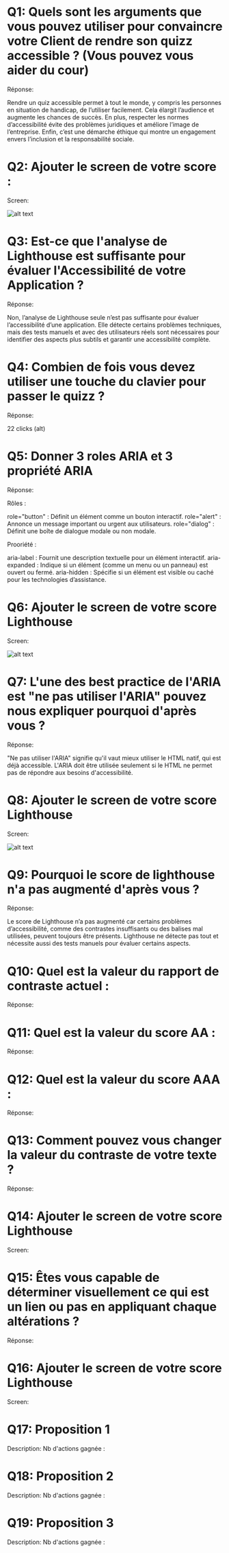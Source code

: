 # Q1: Quels sont les arguments que vous pouvez utiliser pour convaincre votre Client de rendre son quizz accessible ? (Vous pouvez vous aider du cour)
Réponse:

Rendre un quiz accessible permet à tout le monde, y compris les personnes en situation de handicap, de l’utiliser facilement. Cela élargit l’audience et augmente les chances de succès. En plus, respecter les normes d’accessibilité évite des problèmes juridiques et améliore l’image de l’entreprise. Enfin, c’est une démarche éthique qui montre un engagement envers l’inclusion et la responsabilité sociale.

# Q2: Ajouter le screen de votre score :
Screen:

![alt text](image.png)

# Q3: Est-ce que l'analyse de Lighthouse est suffisante pour évaluer l'Accessibilité de votre Application ?
Réponse:

Non, l’analyse de Lighthouse seule n’est pas suffisante pour évaluer l’accessibilité d’une application. Elle détecte certains problèmes techniques, mais des tests manuels et avec des utilisateurs réels sont nécessaires pour identifier des aspects plus subtils et garantir une accessibilité complète.


# Q4: Combien de fois vous devez utiliser une touche du clavier pour passer le quizz ?
Réponse:

22 clicks (alt)

# Q5: Donner 3 roles ARIA et 3 propriété ARIA
Réponse:

Rôles :

role="button" : Définit un élément comme un bouton interactif.
role="alert" : Annonce un message important ou urgent aux utilisateurs.
role="dialog" : Définit une boîte de dialogue modale ou non modale.

Prooriété :

aria-label : Fournit une description textuelle pour un élément interactif.
aria-expanded : Indique si un élément (comme un menu ou un panneau) est ouvert ou fermé.
aria-hidden : Spécifie si un élément est visible ou caché pour les technologies d’assistance.

# Q6: Ajouter le screen de votre score Lighthouse
Screen:

![alt text](image-1.png)

# Q7: L'une des best practice de l'ARIA est "ne pas utiliser l'ARIA" pouvez nous expliquer pourquoi d'après vous ?
Réponse:

"Ne pas utiliser l'ARIA" signifie qu'il vaut mieux utiliser le HTML natif, qui est déjà accessible. L'ARIA doit être utilisée seulement si le HTML ne permet pas de répondre aux besoins d'accessibilité.

# Q8: Ajouter le screen de votre score Lighthouse
Screen:

![alt text](image-2.png)

# Q9: Pourquoi le score de lighthouse n'a pas augmenté d'après vous ?
Réponse:


Le score de Lighthouse n’a pas augmenté car certains problèmes d’accessibilité, comme des contrastes insuffisants ou des balises mal utilisées, peuvent toujours être présents. Lighthouse ne détecte pas tout et nécessite aussi des tests manuels pour évaluer certains aspects.

# Q10: Quel est la valeur du rapport de contraste actuel :
Réponse:



# Q11: Quel est la valeur du score AA :
Réponse:

# Q12: Quel est la valeur du score AAA :
Réponse:

# Q13: Comment pouvez vous changer la valeur du contraste de votre texte ?
Réponse:

# Q14: Ajouter le screen de votre score Lighthouse
Screen:

# Q15: Êtes vous capable de déterminer visuellement ce qui est un lien ou pas en appliquant chaque altérations ?
Réponse:

# Q16: Ajouter le screen de votre score Lighthouse
Screen:

# Q17:  Proposition 1
Description:
Nb d'actions gagnée : 

# Q18:  Proposition 2
Description:
Nb d'actions gagnée : 

# Q19:  Proposition 3
Description:
Nb d'actions gagnée : 
